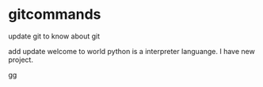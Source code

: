 # gitcommands
update git
to know about git

add update
welcome to world
python is a interpreter languange.
I have new project.


gg
